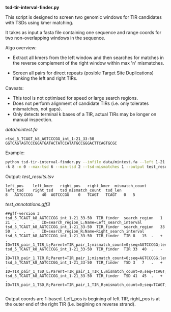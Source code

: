 **tsd-tir-interval-finder.py**

This script is designed to screen two genomic windows for TIR candidates with TSDs using kmer matching.

It takes as input a fasta file containing one sequence and range coords for two non-overlapping windows in the sequence.

Algo overview:

- Extract all kmers from the left window and then searches for matches in the reverse complement of the right window within max 'n' mismatches.

- Screen all pairs for direct repeats (posible Target Site Duplications) flanking the left and right TIRs. 

Caveats: 

- This tool is not optimised for speed or large search regions.
- Does not perform alignment of candidate TIRs (i.e. only tolerates mismatches, not gaps).
- Only detects terminal k bases of a TIR, actual TIRs may be longer on manual inspection.

*data/mintest.fa*
```
>tsd_5_TCAGT_k8_AGTCCCGG_int_1-21_33-50
GGTCAGTAGTCCCGGATGATACTATCCATATGCCGGGACTTCAGTGCGC
```

Example:
```bash
python tsd-tir-interval-finder.py --infile data/mintest.fa --left 1-21 --right 33-50 \
-k 8 -n 0 --max-tsd 6 --min-tsd 2 --tsd-mismatches 1 --output test_results.tsv --gff test_annotations.gff3
```

Output:
*test_results.tsv*
```
left_pos	left_kmer	right_pos	right_kmer	mismatch_count	left_tsd	right_tsd	tsd_mismatch_count	tsd_len
8	AGTCCCGG	40	AGTCCCGG	0	TCAGT	TCAGT	0	5
```

*test_annotations.gff3*
```
##gff-version 3
tsd_5_TCAGT_k8_AGTCCCGG_int_1-21_33-50	TIR_finder	search_region	1	21	.	.	.	ID=search_region_L;Name=Left_search_interval
tsd_5_TCAGT_k8_AGTCCCGG_int_1-21_33-50	TIR_finder	search_region	33	50	.	.	.	ID=search_region_R;Name=Right_search_interval
tsd_5_TCAGT_k8_AGTCCCGG_int_1-21_33-50	TIR_finder	TIR	8	15	.	+	.	ID=TIR_pair_1_TIR_L;Parent=TIR_pair_1;mismatch_count=0;seq=AGTCCCGG;len=8
tsd_5_TCAGT_k8_AGTCCCGG_int_1-21_33-50	TIR_finder	TIR	33	40	.	-	.	ID=TIR_pair_1_TIR_R;Parent=TIR_pair_1;mismatch_count=0;seq=AGTCCCGG;len=8
tsd_5_TCAGT_k8_AGTCCCGG_int_1-21_33-50	TIR_finder	TSD	3	7	.	+	.	ID=TIR_pair_1_TSD_L;Parent=TIR_pair_1_TIR_L;mismatch_count=0;seq=TCAGT;len=5
tsd_5_TCAGT_k8_AGTCCCGG_int_1-21_33-50	TIR_finder	TSD	41	45	.	+	.	ID=TIR_pair_1_TSD_R;Parent=TIR_pair_1_TIR_R;mismatch_count=0;seq=TCAGT;len=5


```

Output coords are 1-based. Left_pos is begining of left TIR, right_pos is at the outer end of the right TIR (i.e. begining on reverse strand).
